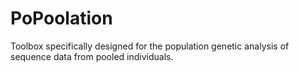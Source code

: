 # PoPoolation

Toolbox specifically designed for the population genetic analysis of sequence data from pooled individuals.
